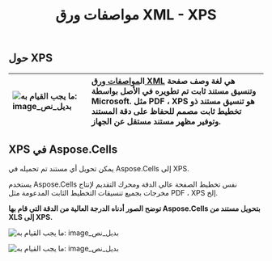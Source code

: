 ﻿---
title: مواصفات ورق XML - XPS
linktitle: XPS
type: docs
weight: 30
url: /ar/java/xml-paper-specification-xps/
---
## **حول XPS**

|![ما يجب القيام به: image_بديل_نص](xml-paper-specification-xps_1.png)| ال[مواصفات ورق XML](https://en.wikipedia.org/wiki/XML_Paper_Specification) هي لغة وصف صفحة وتنسيق مستند ثابت تم تطويره في الأصل بواسطة Microsoft. مثل PDF ، XPS هو تنسيق مستند ذو تخطيط ثابت مصمم للحفاظ على دقة المستند وتوفير مظهر مستند مستقل عن الجهاز.|
|:- |:- |
## **XPS في Aspose.Cells**
يمكن تحويل أي مستند تم تحميله في Aspose.Cells إلى XPS.

يستخدم Aspose.Cells نفس تخطيط الصفحة عالي الدقة ومحرك التقديم لإنتاج مخرجات بجميع تنسيقات التخطيط الثابت المدعومة مثل PDF ، XPS إلخ.

**توضح الصور أدناه الدرجة العالية من الدقة التي قام بها Aspose.Cells بتحويل مستند من XLS إلى XPS.**

![ما يجب القيام به: image_بديل_نص](xml-paper-specification-xps_2.png)

![ما يجب القيام به: image_بديل_نص](xml-paper-specification-xps_3.png)
